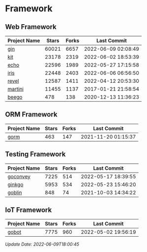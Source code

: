 # Framework

## Web Framework
| Project Name | Stars | Forks | Last Commit |
| ------------ | ----- | ----- | ----------- |
| [gin](https://github.com/gin-gonic/gin) | 60021 | 6657 | 2022-06-09 02:08:49 |
| [kit](https://github.com/go-kit/kit) | 23178 | 2319 | 2022-06-02 18:53:39 |
| [echo](https://github.com/labstack/echo) | 22596 | 1989 | 2022-05-27 17:15:58 |
| [iris](https://github.com/kataras/iris) | 22448 | 2403 | 2022-06-06 06:56:50 |
| [revel](https://github.com/revel/revel) | 12587 | 1411 | 2022-04-12 20:53:30 |
| [martini](https://github.com/go-martini/martini) | 11455 | 1137 | 2017-01-21 21:58:54 |
| [beego](https://github.com/astaxie/beego) | 478 | 138 | 2020-12-13 11:36:23 |

## ORM Framework
| Project Name | Stars | Forks | Last Commit |
| ------------ | ----- | ----- | ----------- |
| [gorm](https://github.com/jinzhu/gorm) | 463 | 147 | 2021-11-20 01:15:37 |

## Testing Framework
| Project Name | Stars | Forks | Last Commit |
| ------------ | ----- | ----- | ----------- |
| [goconvey](https://github.com/smartystreets/goconvey) | 7225 | 514 | 2022-05-17 18:39:55 |
| [ginkgo](https://github.com/onsi/ginkgo) | 5953 | 534 | 2022-05-23 15:46:20 |
| [goblin](https://github.com/franela/goblin) | 848 | 74 | 2021-10-03 14:34:22 |

## IoT Framework
| Project Name | Stars | Forks | Last Commit |
| ------------ | ----- | ----- | ----------- |
| [gobot](https://github.com/hybridgroup/gobot) | 7775 | 960 | 2022-05-02 19:56:19 |

*Update Date: 2022-06-09T18:00:45*